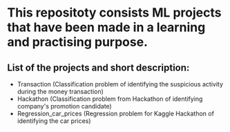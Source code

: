# This repositoty consists ML projects that have been made in a learning and practising purpose.
## List of the projects and short description:
- Transaction (Classification problem of identifying the suspicious activity during the money transaction)
- Hackathon (Classification problem from Hackathon of identifying company's promotion candidate)
- Regression_car_prices (Regression problem for Kaggle Hackathon of identifying the car prices)
